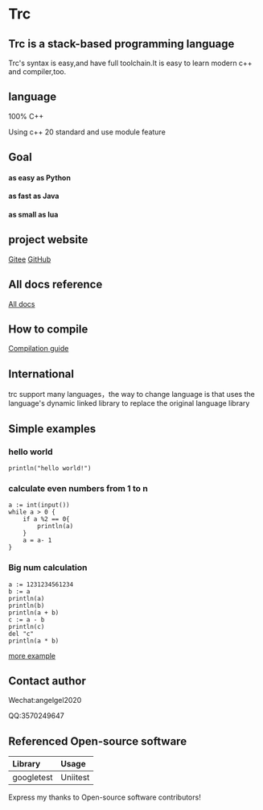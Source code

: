 # Trc

## Trc is a stack-based programming language

Trc's syntax is easy,and have full toolchain.It is easy to learn modern c++ and compiler,too.

## language

100% C++

Using c++ 20 standard and use module feature

## Goal

#### as easy as Python

#### as fast as Java

#### as small as lua

## project website

[Gitee](https://gitee.com/li-muyangangel/trc.git)
[GitHub](https://github.com/limuy2022/trc.git)

## All docs reference

[All docs](doc)

## How to compile

[Compilation guide](doc/developer/build.md)

## International

trc support many languages，the way to change language is that uses the language's dynamic linked library to replace the original language library

## Simple examples

### hello world

```
println("hello world!")
```

### calculate even numbers from 1 to n

```
a := int(input())
while a > 0 {
    if a %2 == 0{
        println(a)
    }
    a = a- 1
}
```

### Big num calculation

```
a := 1231234561234
b := a
println(a)
println(b)
println(a + b)
c := a - b
println(c)
del "c"
println(a * b)
```

[more example](tests/black_test/program)

## Contact author

Wechat:angelgel2020

QQ:3570249647

## Referenced Open-source software

| Library         |Usage     |
|:-----------|:-------|
| googletest | Uniitest |

Express my thanks to Open-source software contributors!
